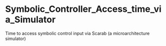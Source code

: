 # Symbolic_Controller_Access_time_via_Simulator
Time to access symbolic control input via Scarab (a microarchitecture simulator)
